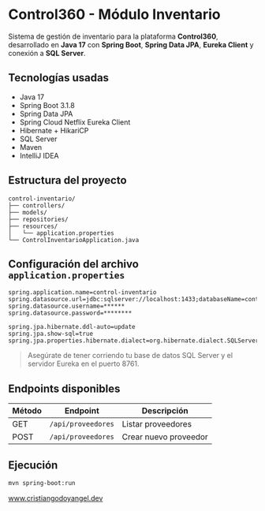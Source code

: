 
# Control360 - Módulo Inventario

Sistema de gestión de inventario para la plataforma **Control360**, desarrollado en **Java 17** con **Spring Boot**, **Spring Data JPA**, **Eureka Client** y conexión a **SQL Server**.

## Tecnologías usadas

- Java 17
- Spring Boot 3.1.8
- Spring Data JPA
- Spring Cloud Netflix Eureka Client
- Hibernate + HikariCP
- SQL Server
- Maven
- IntelliJ IDEA

## Estructura del proyecto

```
control-inventario/
├── controllers/
├── models/
├── repositories/
├── resources/
│   └── application.properties
└── ControlInventarioApplication.java
```

## Configuración del archivo `application.properties`

```properties
spring.application.name=control-inventario
spring.datasource.url=jdbc:sqlserver://localhost:1433;databaseName=control360;encrypt=true;trustServerCertificate=true
spring.datasource.username=******
spring.datasource.password=********

spring.jpa.hibernate.ddl-auto=update
spring.jpa.show-sql=true
spring.jpa.properties.hibernate.dialect=org.hibernate.dialect.SQLServerDialect
```

> Asegúrate de tener corriendo tu base de datos SQL Server y el servidor Eureka en el puerto 8761.

## Endpoints disponibles

| Método | Endpoint                         | Descripción            |
|--------|----------------------------------|------------------------|
| GET    | `/api/proveedores`              | Listar proveedores     |
| POST   | `/api/proveedores`              | Crear nuevo proveedor  |

## Ejecución

```bash
mvn spring-boot:run
```

www.cristiangodoyangel.dev
